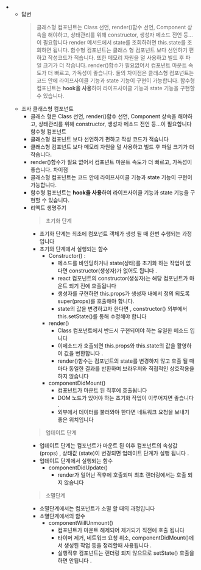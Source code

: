 -   -   답변
        > 클래스형 컴포넌트는 Class 선언, render()함수 선언, Component 상속을 해야하고, 상태관리를 위해 constructor, 생성자 메소드 전언 등…이 필요합니다
        > render 메서드에서 state를 조회하려면 this.state를 조회하면 됩니다.
        > 함수형 컴포넌트는 클래스 형 컴포넌트 보다 선언하기 편하고 작성코드가 적습니다.
        > 또한 메모리 자원을 덜 사용하고 빌드 후 파일 크기가 더 작습니다.
        > render()함수가 필요없어서 컴포넌트 마운트 속도가 더 빠르고, 가독성이 좋습니다.
        > 둘의 차이점은 클래스형 컴포넌트는 코드 안에 라이프사이클 기능과 state 기능이 구현이 가능합니다.
        > 함수형 컴포넌트는 **hook을 사용**하여 라이프사이클 기능과 state 기능을 구현할 수 있습니다.
    -   조사
        클래스형 컴포넌트
        -   클래스 형은 Class 선언, render()함수 선언, Component 상속을 해야하고, 상태관리를 위해 constructor, 생성자 메소드 전언 등…이 필요합니다
        함수형 컴포넌트
        -   클래스형 컴포넌트 보다 선언하기 편하고 작성 코드가 적습니다
        -   클래스형 컴포넌트 보다 메모리 자원을 덜 사용하고 빌드 후 파일 크기가 더 작습니다.
        -   render()함수가 필요 없어서 컴포넌트 마운트 속도가 더 빠르고, 가독성이 좋습니다.
        차이점
        -   클래스형 컴포넌트는 코드 안에 라이프사이클 기능과 state 기능이 구현이 가능합니다.
        -   함수형 컴포넌트는 **hook을 사용**하여 라이프사이클 기능과 state 기능을 구현할 수 있습니다.
        -   리액트 생명주기
            > 초기화 단계
            -   초기화 단계는 최초에 컴포넌트 객체가 생성 될 때 한번 수행되는 과정입니다
            -   초기와 단계에서 실행되는 함수
                -   Constructor() :
                    -   메소드를 바인딩하거나 state(상태)를 초기화 하는 작업이 없다면 constructor(생성자)가 없어도 됩니다 .
                    -   react 컴포넌트의 constructor(생성자)는 해당 컴포넌트가 마운트 되기 전에 호출됩니다
                    -   생성자를 구현하면 this.props가 생성자 내에서 정의 되도록 super(props)를 호출해야 합니다.
                    -   state의 값을 변경하고자 한다면 , constructor() 외부에서 this.setState()를 통해 수정해야 합니다
                -   render()
                    -   Class 컴포넌트에서 반드시 구현되어야 하는 유일한 메소드 입니다
                    -   이메소드가 호출되면 this.props와 this.state의 값을 활영하여 값을 변환합니다 .
                    -   render()함수는 컴포넌트의 state를 변경하지 않고 호출 될 때마다 동일한 결과를 반환하며 브라우저와 직접적인 상호작용을 하지 않습니다
                -   componentDidMount()
                    -   컴포넌트가 마운트 된 직후에 호출됩니다
                    -   DOM 노드가 있어야 하는 초기화 작업이 이루어지면 좋습니다 .
                    -   외부에서 데이터를 불러와야 한다면 네트워크 요청을 보내기 좋은 위치입니다
            > 업데이트 단계
            -   업데이트 단계는 컴포넌트가 마운트 된 이후 컴포넌트의 속성값(props) , 상태값 (state)이 변경되면 업데이트 단계가 실행 됩니다 .
            -   업데이트 단계에서 실행되는 함수
                -   componentDidUpdate()
                    -   render가 일어난 직후에 호출되며 최초 랜더링에서는 호출 되지 않습니다
            > 소멸단계
            -   소멸단계에서는 컴포넌트가 소멸 할 때의 과정입니다
            -   소멸단계에서의 함수
                -   componentWillUnmount()
                    -   컴포넌트가 마운트 해제되어 제거되기 직전에 호출 됩니다
                    -   타이머 제거, 네트워크 요청 취소, componentDidMount()에서 생성된 작업 등을 정리할때 사용됩니다 .
                    -   실행직후 컴포넌트는 랜더링 되지 않으므로 setState() 호출을 하면 안됩니다 .

